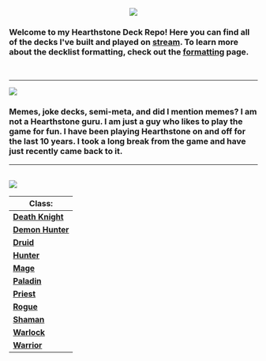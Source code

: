 <p align="center"><img src="https://i.imgur.com/vAYlCov.png"></p>


### Welcome to my Hearthstone Deck Repo! Here you can find all of the decks I've built and played on [stream](https://www.twitch.tv/emerald_void). To learn more about the decklist formatting, check out the [formatting]() page.

<br>

---

<img src="https://i.imgur.com/dW4iaIn.png">

### Memes, joke decks, semi-meta, and did I mention memes? I am not a Hearthstone guru. I am just a guy who likes to play the game for fun. I have been playing Hearthstone on and off for the last 10 years. I took a long break from the game and have just recently came back to it.

---

<br>

<img src="https://i.imgur.com/RBbokyf.png">


| **Class:**           |
|----------------------|
| [**Death Knight**](https://github.com/Emerald-Void/hearthstone-decks/blob/main/death-knight.md) |
| [**Demon Hunter**](https://github.com/Emerald-Void/hearthstone-decks/blob/main/demon-hunter.md) |
| [**Druid**](https://github.com/Emerald-Void/hearthstone-decks/blob/main/druid.md)        |
| [**Hunter**](https://github.com/Emerald-Void/hearthstone-decks/blob/main/hunter.md)       |
| [**Mage**](https://github.com/Emerald-Void/hearthstone-decks/blob/main/mage.md)         |
| [**Paladin**](https://github.com/Emerald-Void/hearthstone-decks/blob/main/paladin.md)      |
| [**Priest**](https://github.com/Emerald-Void/hearthstone-decks/blob/main/priest.md)       |
| [**Rogue**](https://github.com/Emerald-Void/hearthstone-decks/blob/main/rogue.md)        |
| [**Shaman**](https://github.com/Emerald-Void/hearthstone-decks/blob/main/shaman.md)       |
| [**Warlock**](https://github.com/Emerald-Void/hearthstone-decks/blob/main/warlock.md)      |
| [**Warrior**](https://github.com/Emerald-Void/hearthstone-decks/blob/main/warrior.md)      |

